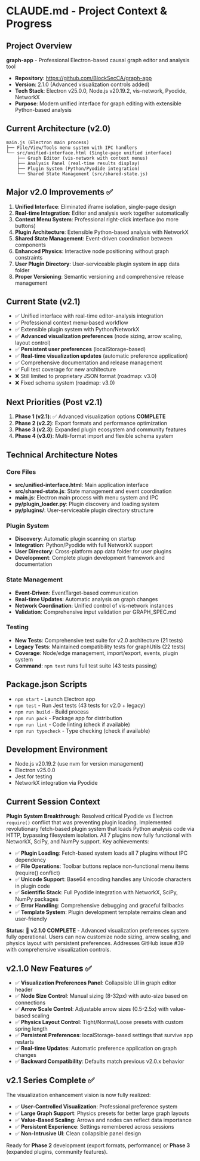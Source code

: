 # CLAUDE.md - Project Context & Progress

## Project Overview
**graph-app** - Professional Electron-based causal graph editor and analysis tool
- **Repository**: https://github.com/BlockSecCA/graph-app
- **Version**: 2.1.0 (Advanced visualization controls added)
- **Tech Stack**: Electron v25.0.0, Node.js v20.19.2, vis-network, Pyodide, NetworkX
- **Purpose**: Modern unified interface for graph editing with extensible Python-based analysis

## Current Architecture (v2.0)
```
main.js (Electron main process)
├── File/View/Tools menu system with IPC handlers
└── src/unified-interface.html (Single-page unified interface)
    ├── Graph Editor (vis-network with context menus)
    ├── Analysis Panel (real-time results display)
    ├── Plugin System (Python/Pyodide integration)
    └── Shared State Management (src/shared-state.js)
```

## Major v2.0 Improvements ✅
1. **Unified Interface**: Eliminated iframe isolation, single-page design
2. **Real-time Integration**: Editor and analysis work together automatically  
3. **Context Menu System**: Professional right-click interface (no more buttons)
4. **Plugin Architecture**: Extensible Python-based analysis with NetworkX
5. **Shared State Management**: Event-driven coordination between components
6. **Enhanced Physics**: Interactive node positioning without graph constraints
7. **User Plugin Directory**: User-serviceable plugin system in app data folder
8. **Proper Versioning**: Semantic versioning and comprehensive release management

## Current State (v2.1)
- ✅ Unified interface with real-time editor-analysis integration
- ✅ Professional context menu-based workflow
- ✅ Extensible plugin system with Python/NetworkX
- ✅ **Advanced visualization preferences** (node sizing, arrow scaling, layout control)
- ✅ **Persistent user preferences** (localStorage-based)
- ✅ **Real-time visualization updates** (automatic preference application)
- ✅ Comprehensive documentation and release management
- ✅ Full test coverage for new architecture
- ❌ Still limited to proprietary JSON format (roadmap: v3.0)
- ❌ Fixed schema system (roadmap: v3.0)

## Next Priorities (Post v2.1)
1. **Phase 1 (v2.1)**: ✅ Advanced visualization options **COMPLETE**
2. **Phase 2 (v2.2)**: Export formats and performance optimization
3. **Phase 3 (v2.3)**: Expanded plugin ecosystem and community features
4. **Phase 4 (v3.0)**: Multi-format import and flexible schema system

## Technical Architecture Notes

### Core Files
- **src/unified-interface.html**: Main application interface
- **src/shared-state.js**: State management and event coordination
- **main.js**: Electron main process with menu system and IPC
- **py/plugin_loader.py**: Plugin discovery and loading system
- **py/plugins/**: User-serviceable plugin directory structure

### Plugin System
- **Discovery**: Automatic plugin scanning on startup
- **Integration**: Python/Pyodide with full NetworkX support
- **User Directory**: Cross-platform app data folder for user plugins
- **Development**: Complete plugin development framework and documentation

### State Management
- **Event-Driven**: EventTarget-based communication
- **Real-time Updates**: Automatic analysis on graph changes
- **Network Coordination**: Unified control of vis-network instances
- **Validation**: Comprehensive input validation per GRAPH_SPEC.md

### Testing
- **New Tests**: Comprehensive test suite for v2.0 architecture (21 tests)
- **Legacy Tests**: Maintained compatibility tests for graphUtils (22 tests)
- **Coverage**: Node/edge management, import/export, events, plugin system
- **Command**: `npm test` runs full test suite (43 tests passing)

## Package.json Scripts
- `npm start` - Launch Electron app
- `npm test` - Run Jest tests (43 tests for v2.0 + legacy)
- `npm run build` - Build process
- `npm run pack` - Package app for distribution
- `npm run lint` - Code linting (check if available)
- `npm run typecheck` - Type checking (check if available)

## Development Environment
- Node.js v20.19.2 (use nvm for version management)
- Electron v25.0.0
- Jest for testing
- NetworkX integration via Pyodide

## Current Session Context
**Plugin System Breakthrough**: Resolved critical Pyodide vs Electron `require()` conflict that was preventing plugin loading. Implemented revolutionary fetch-based plugin system that loads Python analysis code via HTTP, bypassing filesystem isolation. All 7 plugins now fully functional with NetworkX, SciPy, and NumPy support. Key achievements:

- ✅ **Plugin Loading**: Fetch-based system loads all 7 plugins without IPC dependency
- ✅ **File Operations**: Toolbar buttons replace non-functional menu items (require() conflict)
- ✅ **Unicode Support**: Base64 encoding handles any Unicode characters in plugin code
- ✅ **Scientific Stack**: Full Pyodide integration with NetworkX, SciPy, NumPy packages
- ✅ **Error Handling**: Comprehensive debugging and graceful fallbacks
- ✅ **Template System**: Plugin development template remains clean and user-friendly

**Status**: 🎉 **v2.1.0 COMPLETE** - Advanced visualization preferences system fully operational. Users can now customize node sizing, arrow scaling, and physics layout with persistent preferences. Addresses GitHub issue #39 with comprehensive visualization controls.

## v2.1.0 New Features ✅
- ✅ **Visualization Preferences Panel**: Collapsible UI in graph editor header
- ✅ **Node Size Control**: Manual sizing (8-32px) with auto-size based on connections
- ✅ **Arrow Scale Control**: Adjustable arrow sizes (0.5-2.5x) with value-based scaling
- ✅ **Physics Layout Control**: Tight/Normal/Loose presets with custom spring length
- ✅ **Persistent Preferences**: localStorage-based settings that survive app restarts
- ✅ **Real-time Updates**: Automatic preference application on graph changes
- ✅ **Backward Compatibility**: Defaults match previous v2.0.x behavior

## v2.1 Series Complete ✅
The visualization enhancement vision is now fully realized:
- ✅ **User-Controlled Visualization**: Professional preference system
- ✅ **Large Graph Support**: Physics presets for better large graph layouts
- ✅ **Value-Based Scaling**: Arrows and nodes can reflect data importance
- ✅ **Persistent Experience**: Settings remembered across sessions
- ✅ **Non-Intrusive UI**: Clean collapsible panel design

Ready for **Phase 2** development (export formats, performance) or **Phase 3** (expanded plugins, community features).